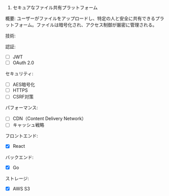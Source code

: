 1. セキュアなファイル共有プラットフォーム

概要: ユーザーがファイルをアップロードし、特定の人と安全に共有できるプラットフォーム。ファイルは暗号化され、アクセス制御が厳密に管理される。

技術:

認証:
 - [ ] JWT
 - [ ] OAuth 2.0

セキュリティ:
 - [ ] AES暗号化
 - [ ] HTTPS
 - [ ] CSRF対策

パフォーマンス:
 - [ ] CDN（Content Delivery Network）
 - [ ] キャッシュ戦略

フロントエンド:
 - [x] React

バックエンド:
 - [x] Go

ストレージ:
 - [x] AWS S3